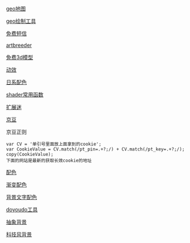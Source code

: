 [geo地图](http://datav.aliyun.com/tools/atlas/)

[geo绘制工具](http://geojson.io/#map=4/26.51/-78.27)

[免费短信](https://www.materialtools.com/SMSContent/1)

[artbreeder](https://www.artbreeder.com/create)

[免费3d模型](https://free3d.com/)

[动效](https://techbrood.com/?o=vote%20DESC&q=)

[日系配色](https://nipponcolors.com/)

[shader常用函数](https://www.cnblogs.com/gonghongmiao/p/10214387.html)

[扩展迷](https://www.extfans.com/)

[京豆](https://bean.m.jd.com/)

京豆正则

```
var CV = '单引号里面放上面拿到的cookie';
var CookieValue = CV.match(/pt_pin=.+?;/) + CV.match(/pt_key=.+?;/);
copy(CookieValue);
下面的网站是最新的获取长效cookie的地址
```

[配色](https://hexpalette.com/)

[渐变配色](https://colorsinspo.com/)

[背景文字配色](https://colorable.jxnblk.com/)

[doyoudo工具](https://www.doyoudo.com/tools)

[抽象背景](https://openbackgrounds.com/)

[科技风背景](https://freellustrations.com/)
